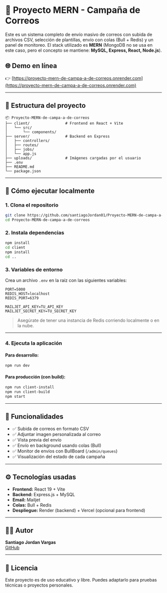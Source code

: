 
# 📧 Proyecto MERN - Campaña de Correos

Este es un sistema completo de envío masivo de correos con subida de archivos CSV, selección de plantillas, envío con colas (Bull + Redis) y un panel de monitoreo. El stack utilizado es **MERN** (MongoDB no se usa en este caso, pero el concepto se mantiene: **MySQL, Express, React, Node.js**).

## 🌐 Demo en línea
👉 [https://proyecto-mern-de-campa-a-de-correos.onrender.com](https://proyecto-mern-de-campa-a-de-correos.onrender.com)

---

## 📁 Estructura del proyecto

```
📦 Proyecto-MERN-de-campa-a-de-correos
├── client/                # Frontend en React + Vite
│   └── src/
│       └── components/
├── server/                # Backend en Express
│   ├── controllers/
│   ├── routes/
│   ├── jobs/
│   └── app.js
├── uploads/               # Imágenes cargadas por el usuario
├── .env
├── README.md
└── package.json
```

---

## 🚀 Cómo ejecutar localmente

### 1. Clona el repositorio

```bash
git clone https://github.com/santiagoJordan01/Proyecto-MERN-de-campa-a-de-correos.git
cd Proyecto-MERN-de-campa-a-de-correos
```

### 2. Instala dependencias

```bash
npm install
cd client
npm install
cd ..
```

### 3. Variables de entorno

Crea un archivo `.env` en la raíz con las siguientes variables:

```env
PORT=5000
REDIS_HOST=localhost
REDIS_PORT=6379

MAILJET_API_KEY=TU_API_KEY
MAILJET_SECRET_KEY=TU_SECRET_KEY
```

> Asegúrate de tener una instancia de Redis corriendo localmente o en la nube.

---

### 4. Ejecuta la aplicación

#### Para desarrollo:

```bash
npm run dev
```

#### Para producción (con build):

```bash
npm run client-install
npm run client-build
npm start
```

---

## 🧪 Funcionalidades

- ✅ Subida de correos en formato CSV
- ✅ Adjuntar imagen personalizada al correo
- ✅ Vista previa del envío
- ✅ Envío en background usando colas (Bull)
- ✅ Monitor de envíos con BullBoard (`/admin/queues`)
- ✅ Visualización del estado de cada campaña

---

## ⚙️ Tecnologías usadas

- **Frontend:** React 19 + Vite
- **Backend:** Express.js + MySQL
- **Email:** Mailjet
- **Colas:** Bull + Redis
- **Despliegue:** Render (backend) + Vercel (opcional para frontend)

---

## 🧑‍💻 Autor

**Santiago Jordan Vargas**  
[GitHub](https://github.com/santiagoJordan01)

---

## 📝 Licencia

Este proyecto es de uso educativo y libre. Puedes adaptarlo para pruebas técnicas o proyectos personales.

